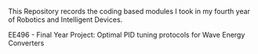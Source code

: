 This Repository records the coding based modules I took in my fourth year of Robotics and Intelligent Devices.

EE496 - Final Year Project:
Optimal PID tuning protocols for Wave Energy Converters
